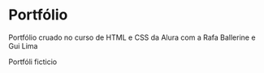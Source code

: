 # Portfólio

Portfólio cruado no curso de HTML e CSS da Alura com a Rafa Ballerine e Gui Lima

Portfóli ficticio 
